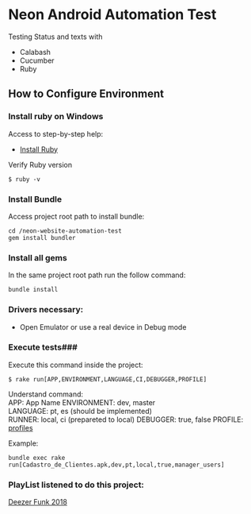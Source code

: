# Neon Android Automation Test
Testing Status and texts with
- Calabash
- Cucumber 
- Ruby


## How to Configure Environment ##

### Install ruby on Windows ###
Access to step-by-step help:
* [Install Ruby](http://installrails.com)

Verify Ruby version
```shell
$ ruby -v
```

### Install Bundle ###
Access project root path to install bundle:
```shell
cd /neon-website-automation-test
gem install bundler
```

### Install all gems ###
In the same project root path run the follow command:
```shell
bundle install
```

### Drivers necessary: ###

* Open Emulator or use a real device in Debug mode

### Execute tests###
Execute this command inside the project:
```shell
$ rake run[APP,ENVIRONMENT,LANGUAGE,CI,DEBUGGER,PROFILE]
```
Understand command:  
APP: App Name 
ENVIRONMENT: dev, master  
LANGUAGE: pt, es (should be implemented)  
RUNNER: local, ci  (prepareted to local)
DEBUGGER: true, false
PROFILE: [profiles](cucumber.yml)  

Example: 
```shell
bundle exec rake run[Cadastro_de_Clientes.apk,dev,pt,local,true,manager_users]
```


### PlayList listened to do this project: ###
[Deezer Funk 2018](https://www.deezer.com/playlist/1362769557?utm_source=deezer&utm_content=playlist-1362769557&utm_term=1624798546_1543508884&utm_medium=web)